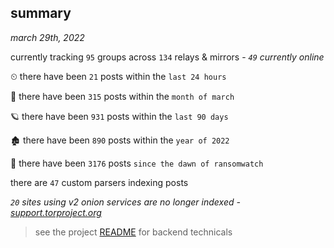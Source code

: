 
## summary
_march 29th, 2022_

currently tracking `95` groups across `134` relays & mirrors - _`49` currently online_

⏲ there have been `21` posts within the `last 24 hours`

🦈 there have been `315` posts within the `month of march`

🪐 there have been `931` posts within the `last 90 days`

🏚 there have been `890` posts within the `year of 2022`

🦕 there have been `3176` posts `since the dawn of ransomwatch`

there are `47` custom parsers indexing posts

_`20` sites using v2 onion services are no longer indexed - [support.torproject.org](https://support.torproject.org/onionservices/v2-deprecation/)_

> see the project [README](https://github.com/thetanz/ransomwatch#ransomwatch--) for backend technicals
